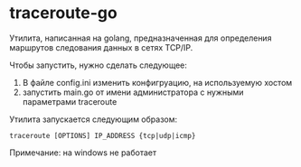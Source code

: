 # traceroute-go
Утилита, написанная на golang, предназначенная для определения маршрутов следования данных в сетях TCP/IP.

Чтобы запустить, нужно сделать следующее:

1. В файле config.ini изменить конфигруацию, на используемую хостом
2. запустить main.go от имени администратора с нужными параметрами traceroute

Утилита запускается следующим образом:
```
traceroute [OPTIONS] IP_ADDRESS {tcp|udp|icmp}
```

Примечание: на windows не работает
